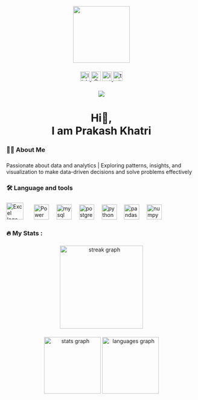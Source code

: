 <div align="center">
  <img height="150" src="https://encrypted-tbn0.gstatic.com/images?q=tbn:ANd9GcQwERcAVqCUSPV8F6M9HkE3XqDskdaqE_9j4mo2y-V2n6-_1Q2VXyg3iwrT_ic65w8NAJQ&usqp=CAU"
    >
</div>

###

<div align="center">
  <a href="https://www.linkedin.com/in/prakash-khatri-80588a295/" target="_blank">
  <img src="https://img.shields.io/static/v1?message=LinkedIn&logo=linkedin&label=&color=0077B5&logoColor=white&labelColor=&style=for-the-badge" height="25" alt="linkedin logo"  />
  </a> 
<img src="https://img.shields.io/static/v1?message=Gmail&logo=gmail&label=&color=D14836&logoColor=white&labelColor=&style=for-the-badge" height="25" alt="Gmail logo" />

  <a href="http://www.instagram.com/namo_11.11?igsh=MmxmZmQwNG84MzNn&utm_source=qr" target="_blank">
  <img src="https://img.shields.io/static/v1?message=Instagram&logo=instagram&label=&color=E4405F&logoColor=white&labelColor=&style=for-the-badge" height="25" alt="instagram logo"  />
  </a>
  <img src="https://img.shields.io/static/v1?message=Twitter&logo=twitter&label=&color=1DA1F2&logoColor=white&labelColor=&style=for-the-badge" height="25" alt="twitter logo"  />
</div>

###

<div align="center">
  <img src="https://visitor-badge.laobi.icu/badge?page_id=khatriprakash07.khatriprakash07&"  />
</div>

###

<h1 align="center">Hi👋, <br>I am Prakash Khatri</h1>

###

<h3 align="left">👩‍💻  About Me</h3>

###

<p align="left">Passionate about data and analytics | Exploring patterns, insights, and visualization to make data-driven decisions and solve problems effectively</p>

###

<h3 align="left">🛠 Language and tools</h3>

###

<div align="left">
  <img src="https://upload.wikimedia.org/wikipedia/commons/thumb/8/8d/Microsoft_Excel_Logo_%282013-2019%29.svg/288px-Microsoft_Excel_Logo_%282013-2019%29.svg.png?20180217032706" height="45" alt="Excel logo"  />
<img width="20" />
<img src="https://encrypted-tbn0.gstatic.com/images?q=tbn:ANd9GcTFG7OKRurUV7qNH4FrsCjJKYSTUvY4LKtVOQ&s" height="40" alt="Power BI"  />
<img width="12" />
  <img src="https://cdn.simpleicons.org/mysql/4479A1" height="40" alt="mysql logo"  />
  <img width="12" />
  <img src="https://cdn.simpleicons.org/postgresql/4169E1" height="40" alt="postgresql logo"  />
  <img width="12" />
  <img src="https://skillicons.dev/icons?i=py" height="40" alt="python logo"  />
  <img width="12" />
  <img src="https://img.shields.io/badge/pandas-150458?logo=pandas&logoColor=white&style=for-the-badge" height="40" alt="pandas logo"  />
  <img width="12" />
  <img src="https://cdn.jsdelivr.net/gh/devicons/devicon/icons/numpy/numpy-original.svg" height="40" alt="numpy logo"  />
  <img width="12" />
 
  
</div>

###

<h3 align="left">🔥   My Stats :</h3>

###

<div align="center">
  <img src="https://streak-stats.demolab.com?user=khatriprakash07&locale=en&mode=daily&theme=dark&hide_border=false&border_radius=5&order=3" height="220" alt="streak graph"  />
</div>

###

<div align="center">
  <img src="https://github-readme-stats.vercel.app/api?username=khatriprakash07&hide_title=false&hide_rank=false&show_icons=true&include_all_commits=true&count_private=true&disable_animations=false&theme=dracula&locale=en&hide_border=false&order=1" height="150" alt="stats graph"  />
  <img src="https://github-readme-stats.vercel.app/api/top-langs?username=khatriprakash07&locale=en&hide_title=false&layout=compact&card_width=320&langs_count=5&theme=dracula&hide_border=false&order=2" height="150" alt="languages graph"  />
</div>

###
